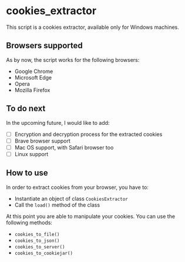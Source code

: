 # cookies_extractor
This script is a cookies extractor, available only for Windows machines.

## Browsers supported
As by now, the script works for the following browsers:
* Google Chrome
* Microsoft Edge
* Opera
* Mozilla Firefox

## To do next
In the upcoming future, I would like to add:
- [ ] Encryption and decryption process for the extracted cookies
- [ ] Brave browser support
- [ ] Mac OS support, with Safari browser too
- [ ] Linux support

## How to use
In order to extract cookies from your browser, you have to:
* Instantiate an object of class `CookiesExtractor`
* Call the `load()` method of the class

At this point you are able to manipulate your cookies. You can use the following methods:
* `cookies_to_file()`
* `cookies_to_json()`
* `cookies_to_server()`
* `cookies_to_cookiejar()`

